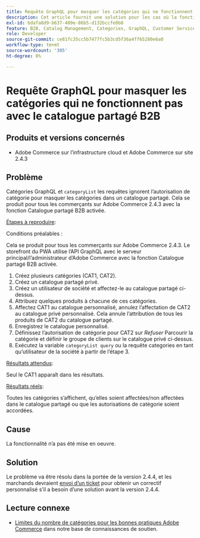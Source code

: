 ```yaml
---
title: Requête GraphQL pour masquer les catégories qui ne fonctionnent pas avec le catalogue partagé B2B
description: Cet article fournit une solution pour les cas où la fonctionnalité de catalogue partagé B2B ne fonctionne pas avec la requête de catégories GraphQL pour masquer les catégories.
exl-id: bdafa8d9-b637-409e-86b5-d132bccfe0b8
feature: B2B, Catalog Management, Categories, GraphQL, Customer Service
role: Developer
source-git-commit: ce81fc35cc5b7477fc5b3cd5f36a4ff65280e6a0
workflow-type: tm+mt
source-wordcount: '305'
ht-degree: 0%

---
```


# Requête GraphQL pour masquer les catégories qui ne fonctionnent pas avec le catalogue partagé B2B


## Produits et versions concernés

* Adobe Commerce sur l’infrastructure cloud et Adobe Commerce sur site 2.4.3

## Problème

Catégories GraphQL et `categoryList` les requêtes ignorent l’autorisation de catégorie pour masquer les catégories dans un catalogue partagé. Cela se produit pour tous les commerçants sur Adobe Commerce 2.4.3 avec la fonction Catalogue partagé B2B activée.

<u>Étapes à reproduire</u>:

Conditions préalables :

Cela se produit pour tous les commerçants sur Adobe Commerce 2.4.3. Le storefront du PWA utilise l’API GraphQL avec le serveur principal/l’administrateur d’Adobe Commerce avec la fonction Catalogue partagé B2B activée.

1. Créez plusieurs catégories (CAT1, CAT2).
1. Créez un catalogue partagé privé.
1. Créez un utilisateur de société et affectez-le au catalogue partagé ci-dessus.
1. Attribuez quelques produits à chacune de ces catégories.
1. Affectez CAT1 au catalogue personnalisé, annulez l’affectation de CAT2 au catalogue privé personnalisé. Cela annule l’attribution de tous les produits de CAT2 du catalogue partagé.
1. Enregistrez le catalogue personnalisé.
1. Définissez l’autorisation de catégorie pour CAT2 sur *Refuser* Parcourir la catégorie et définir le groupe de clients sur le catalogue privé ci-dessus.
1. Exécutez la variable `categoryList query` ou la requête categories en tant qu’utilisateur de la société à partir de l’étape 3.

<u>Résultats attendus</u>:

Seul le CAT1 apparaît dans les résultats.

<u>Résultats réels</u>:

Toutes les catégories s’affichent, qu’elles soient affectées/non affectées dans le catalogue partagé ou que les autorisations de catégorie soient accordées.

## Cause

La fonctionnalité n’a pas été mise en oeuvre.

## Solution

Le problème va être résolu dans la portée de la version 2.4.4, et les marchands devraient [envoi d’un ticket](/help/help-center-guide/help-center/magento-help-center-user-guide.md#submit-ticket) pour obtenir un correctif personnalisé s’il a besoin d’une solution avant la version 2.4.4.

## Lecture connexe

* [Limites du nombre de catégories pour les bonnes pratiques Adobe Commerce](https://support.magento.com/hc/en-us/articles/360048176832) dans notre base de connaissances de soutien.
